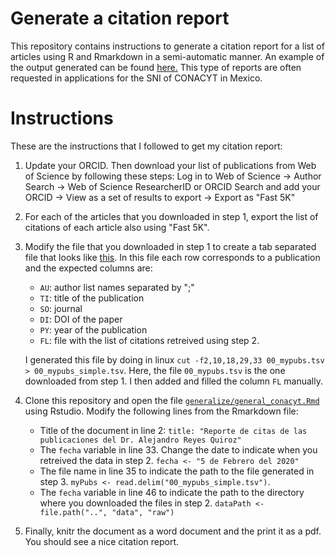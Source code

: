 # Generate a citation report

This repository contains instructions to generate a citation report for a list of articles using R and Rmarkdown in a semi-automatic manner. 
An example of the output generated can be found [here.](https://github.com/areyesq89/reporte_citas_conacyt/blob/master/generalize/general_conacyt.pdf)
This type of reports are often requested in applications for the SNI of CONACYT in Mexico. 

# Instructions

These are the instructions that I followed to get my citation report:

1. Update your ORCID. Then download your list of publications from Web of Science by following these steps: Log in to Web of Science -> Author Search -> Web of Science ResearcherID or ORCID Search and add your ORCID -> View as a set of results to export -> Export as "Fast 5K"
2. For each of the articles that you downloaded in step 1, export the list of citations of each article also using "Fast 5K".
3. Modify the file that you downloaded in step 1 to create a tab separated file that looks like [this](https://github.com/areyesq89/reporte_citas_conacyt/blob/master/generalize/00_mypubs_simple.tsv). In this file each row corresponds to a
publication and the expected columns are:

    * `AU`: author list names separated by ";"
    * `TI`: title of the publication
    * `SO`: journal
    * `DI`: DOI of the paper
    * `PY`: year of the publication
    * `FL`: file with the list of citations retreived using step 2. 
    
    I generated this file by doing in linux `cut -f2,10,18,29,33 00_mypubs.tsv > 00_mypubs_simple.tsv`. Here, the file `00_mypubs.tsv` 
    is the one downloaded from step 1. I then added and filled the column `FL` manually.
  
4. Clone this repository and open the file [`generalize/general_conacyt.Rmd`](https://github.com/areyesq89/reporte_citas_conacyt/blob/master/generalize/general_conacyt.Rmd) using Rstudio. Modify the following lines from the Rmarkdown file:

    * Title of the document in line 2: `title: "Reporte de citas de las publicaciones del Dr. Alejandro Reyes Quiroz"`
    * The `fecha` variable in line 33. Change the date to indicate when you retreived the data in step 2. `fecha <- "5 de Febrero del 2020"`
    * The file name in line 35 to indicate the path to the file generated in step 3. `myPubs <- read.delim("00_mypubs_simple.tsv")`.
    * The `fecha` variable in line 46 to indicate the path 
    to the directory where you downloaded the files in step 2. `dataPath <- file.path("..", "data", "raw")`

5. Finally, knitr the document as a word document and the print it as a pdf. You should see a nice citation report.
